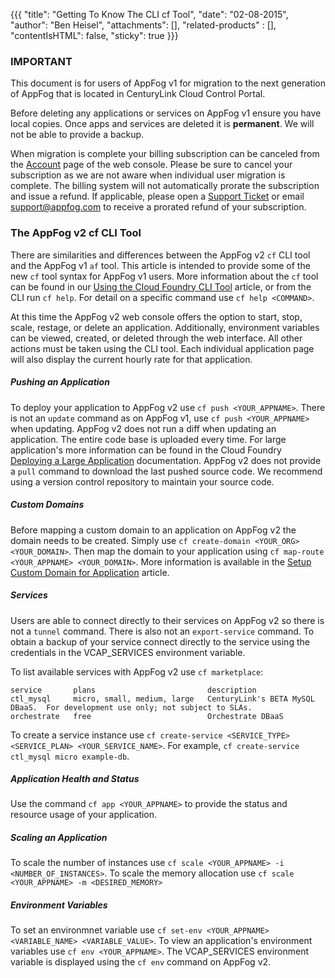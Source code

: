 {{{
  "title": "Getting To Know The CLI cf Tool",
  "date": "02-08-2015",
  "author": "Ben Heisel",
  "attachments": [],
  "related-products" : [],
  "contentIsHTML": false,
  "sticky": true
}}}

### IMPORTANT

This document is for users of AppFog v1 for migration to the next generation of AppFog that is located in CenturyLink Cloud Control Portal.

Before deleting any applications or services on AppFog v1 ensure you have local copies. Once apps and services are deleted it is **permanent**. We will not be able to provide a backup.

When migration is complete your billing subscription can be canceled from the [Account](https://console.appfog.com/#account) page of the web console. Please be sure to cancel your subscription as we are not aware when individual user migration is complete. The billing system will not automatically prorate the subscription and issue a refund. If applicable, please open a [Support Ticket](https://support.appfog.com/tickets/new) or email support@appfog.com to receive a prorated refund of your subscription.

### The AppFog v2 cf CLI Tool
There are similarities and differences between the AppFog v2 `cf` CLI tool and the AppFog v1 `af` tool. This article is intended to provide some of the new `cf` tool syntax for AppFog v1 users. More information about the `cf` tool can be found in our [Using the Cloud Foundry CLI Tool](../AppFog/using-cloud-foundry-cli-tool.md) article, or from the CLI run `cf help`. For detail on a specific command use `cf help <COMMAND>`.

At this time the AppFog v2 web console offers the option to start, stop, scale, restage, or delete an application. Additionally, environment variables can be viewed, created, or deleted through the web interface. All other actions must be taken using the CLI tool. Each individual application page will also display the current hourly rate for that application.

##### Pushing an Application
To deploy your application to AppFog v2 use `cf push <YOUR_APPNAME>`. There is not an `update` command as on AppFog v1, use `cf push <YOUR_APPNAME>` when updating. AppFog v2 does not run a diff when updating an application. The entire code base is uploaded every time. For large application's more information can be found in the Cloud Foundry [Deploying a Large Application](https://docs.cloudfoundry.org/devguide/deploy-apps/large-app-deploy.html) documentation. AppFog v2 does not provide a `pull` command to download the last pushed source code. We recommend using a version control repository to maintain your source code.

##### Custom Domains
Before mapping a custom domain to an application on AppFog v2 the domain needs to be created. Simply use `cf create-domain <YOUR_ORG> <YOUR_DOMAIN>`. Then map the domain to your application using `cf map-route <YOUR_APPNAME> <YOUR_DOMAIN>`. More information is available in the [Setup Custom Domain for Application](../AppFog/setup-custom-domain-for-appfog-app.md) article.

##### Services
Users are able to connect directly to their services on AppFog v2 so there is not a `tunnel` command. There is also not an `export-service` command. To obtain a backup of your service connect directly to the service using the credentials in the VCAP_SERVICES environment variable.

To list available services with AppFog v2 use `cf marketplace`:

```
service       plans                         description   
ctl_mysql     micro, small, medium, large   CenturyLink's BETA MySQL DBaaS.  For development use only; not subject to SLAs.   
orchestrate   free                          Orchestrate DBaaS
```
To create a service instance use `cf create-service <SERVICE_TYPE> <SERVICE_PLAN> <YOUR_SERVICE_NAME>`. For example, `cf create-service ctl_mysql micro example-db`.

##### Application Health and Status
Use the command `cf app <YOUR_APPNAME>` to provide the status and resource usage of your application.

##### Scaling an Application
To scale the number of instances use `cf scale <YOUR_APPNAME> -i <NUMBER_OF_INSTANCES>`. To scale the memory allocation use `cf scale <YOUR_APPNAME> -m <DESIRED_MEMORY>`

##### Environment Variables
To set an environmnet variable use `cf set-env <YOUR_APPNAME> <VARIABLE_NAME> <VARIABLE_VALUE>`. To view an application's environment variables use `cf env <YOUR_APPNAME>`. The VCAP_SERVICES environment variable is displayed using the `cf env` command on AppFog v2.
